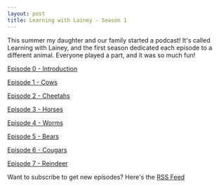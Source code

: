 ```yaml
---
layout: post
title: Learning with Lainey - Season 1
---
```


This summer my daughter and our family started a podcast! It's called Learning
with Lainey, and the first season dedicated each episode to a different animal.
Everyone played a part, and it was so much fun!

[Episode 0 - Introduction](/assets/audio/S1E0-Introduction.m4a)

<audio ref='Episode 0 - Introduction' src="https://raw.githubusercontent.com/kylan.github.io/master/assets/audio/S1E0-Introduction.m4a" autoPlay loop></audio>

[Episode 1 - Cows](/assets/audio/S1E1-Cows.m4a)

[Episode 2 - Cheetahs](/assets/audio/S1E2-Cheetahs.m4a)

[Episode 3 - Horses](/assets/audio/S1E3-Horses.m4a)

[Episode 4 - Worms](/assets/audio/S1E4-Worms.m4a)

[Episode 5 - Bears](/assets/audio/S1E5-Bears.m4a)

[Episode 6 - Cougars](/assets/audio/S1E6-Cougars.m4a)

[Episode 7 - Reindeer](/assets/audio/S1E7-Reindeer.m4a)

Want to subscribe to get new episodes? Here's the
[RSS Feed](https://anchor.fm/s/4c52480/podcast/rss)
